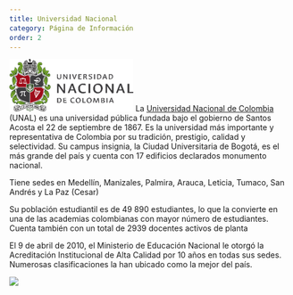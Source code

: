 ```yaml
---
title: Universidad Nacional 
category: Página de Información 
order: 2
---
```

![Alt text](../../images/UNShield.png?raw=true "Posicion")
La [Universidad Nacional de Colombia](https://unal.edu.co/) (UNAL) es una universidad pública fundada bajo el gobierno de Santos Acosta el 22 de septiembre de 1867.
Es la universidad más importante y representativa de Colombia por su tradición, prestigio, calidad y selectividad. Su campus insignia, la Ciudad Universitaria de Bogotá, 
es el más grande del país y cuenta con 17 edificios declarados monumento nacional.

Tiene sedes en Medellín, Manizales, Palmira, Arauca, Leticia, Tumaco, San Andrés y La Paz (Cesar)

Su población estudiantil es de 49 890 estudiantes,​ lo que la convierte en una de las academias colombianas con mayor número de estudiantes. Cuenta también con un total de 2939 docentes activos de planta


El 9 de abril de 2010, el Ministerio de Educación Nacional le otorgó la Acreditación Institucional de Alta Calidad por 10 años en todas sus sedes. Numerosas clasificaciones la han ubicado como la mejor del país.


![](//placehold.it/800x600)
